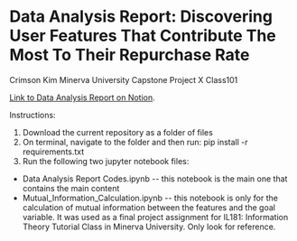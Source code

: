 # Data Analysis Report: Discovering User Features That Contribute The Most To Their Repurchase Rate

Crimson Kim 
Minerva University Capstone Project X Class101

[Link to Data Analysis Report on Notion](https://www.notion.so/Capstone-Data-Analysis-Report-Discovering-User-Features-That-Contribute-The-Most-To-Their-Repurch-337eef489a33453f956c499437de0fa4).

Instructions: 
1. Download the current repository as a folder of files 
2. On terminal, navigate to the folder and then run: pip install -r requirements.txt
3. Run the following two jupyter notebook files:
- Data Analysis Report Codes.ipynb -- this notebook is the main one that contains the main content
- Mutual_Information_Calculation.ipynb -- this notebook is only for the calculation of mutual information between the features and the goal variable. It was used as a final project assignment for IL181: Information Theory Tutorial Class in Minerva University. Only look for reference.

